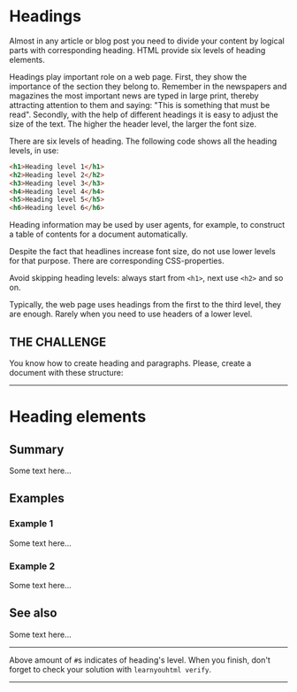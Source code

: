 # Headings
Almost in any article or blog post you need to divide your content by logical parts with corresponding heading. HTML provide six levels of heading elements.

Headings play important role on a web page. First, they show the importance of the section they belong to. Remember in the newspapers and magazines the most important news are typed in large print, thereby attracting attention to them and saying: "This is something that must be read". Secondly, with the help of different headings it is easy to adjust the size of the text. The higher the header level, the larger the font size.

There are six levels of heading. The following code shows all the heading levels, in use:

```html
<h1>Heading level 1</h1>
<h2>Heading level 2</h2>
<h3>Heading level 3</h3>
<h4>Heading level 4</h4>
<h5>Heading level 5</h5>
<h6>Heading level 6</h6>
```

Heading information may be used by user agents, for example, to construct a table of contents for a document automatically.

Despite the fact that headlines increase font size, do not use lower levels for that purpose. There are corresponding CSS-properties.

Avoid skipping heading levels: always start from `<h1>`, next use `<h2>` and so on.

Typically, the web page uses headings from the first to the third level, they are enough. Rarely when you need to use headers of a lower level.

## THE CHALLENGE

You know how to create heading and paragraphs. Please, create a document with these structure:

---

# Heading elements
## Summary
Some text here...

## Examples
### Example 1
Some text here...

### Example 2
Some text here...

## See also
Some text here...

---

Above amount of `#`s indicates of heading's level. When you finish, don't forget to check your solution with `learnyouhtml verify`.

---
